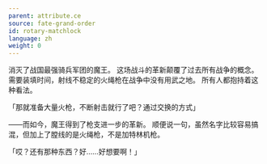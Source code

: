 ```yaml
---
parent: attribute.ce
source: fate-grand-order
id: rotary-matchlock
language: zh
weight: 0
---
```


消灭了战国最强骑兵军团的魔王。
这场战斗的革新颠覆了过去所有战争的概念。
需要装填时间，射线不稳定的火绳枪在战争中没有用武之地。
所有人都抱持着这种看法。

「那就准备大量火枪，不断射击就行了吧？通过交换的方式」

——而如今，魔王得到了枪支进一步的革新。
顺便说一句，虽然名字比较容易搞混，但加上了膛线的是火绳枪，不是加特林机枪。

「哎？还有那种东西？好……好想要啊！」

